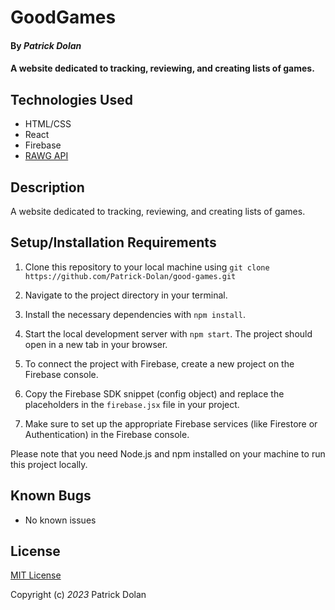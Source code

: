 # GoodGames

#### By _**Patrick Dolan**_

#### A website dedicated to tracking, reviewing, and creating lists of games.

## Technologies Used

- HTML/CSS
- React
- Firebase
- [RAWG API](https://rawg.io/apidocs)

## Description

A website dedicated to tracking, reviewing, and creating lists of games.

## Setup/Installation Requirements

1. Clone this repository to your local machine using `git clone https://github.com/Patrick-Dolan/good-games.git`

2. Navigate to the project directory in your terminal.

3. Install the necessary dependencies with `npm install`.

4. Start the local development server with `npm start`. The project should open in a new tab in your browser.

5. To connect the project with Firebase, create a new project on the Firebase console.

6. Copy the Firebase SDK snippet (config object) and replace the placeholders in the `firebase.jsx` file in your project.

7. Make sure to set up the appropriate Firebase services (like Firestore or Authentication) in the Firebase console.

Please note that you need Node.js and npm installed on your machine to run this project locally.

## Known Bugs

- No known issues

## License

[MIT License](./LICENSE.txt)

Copyright (c) _2023_ Patrick Dolan
